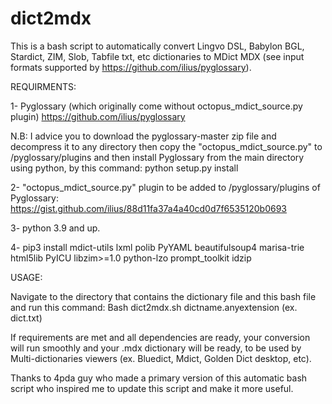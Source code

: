 # dict2mdx
This is a bash script to automatically convert Lingvo DSL, Babylon BGL, Stardict, ZIM, Slob, Tabfile txt, etc dictionaries to MDict MDX (see input formats supported by https://github.com/ilius/pyglossary).

REQUIRMENTS: 

1- Pyglossary (which originally come without octopus_mdict_source.py plugin)
https://github.com/ilius/pyglossary

N.B: I advice you to download the pyglossary-master zip file and decompress it to any directory then copy the "octopus_mdict_source.py" to /pyglossary/plugins and then install Pyglossary from the main directory using python, by this command: python setup.py install

2- "octopus_mdict_source.py" plugin to be added to /pyglossary/plugins of Pyglossary:
https://gist.github.com/ilius/88d11fa37a4a40cd0d7f6535120b0693

3- python 3.9 and up.

4- pip3 install mdict-utils lxml polib PyYAML beautifulsoup4 marisa-trie html5lib PyICU libzim>=1.0 python-lzo prompt_toolkit idzip



USAGE:

Navigate to the directory that contains the dictionary file and this bash file and run this command:
Bash dict2mdx.sh dictname.anyextension (ex. dict.txt)

If requirements are met and all dependencies are ready, your conversion will run smoothly and your .mdx dictionary will be ready, to be used by Multi-dictionaries viewers (ex. Bluedict, Mdict, Golden Dict desktop, etc).

Thanks to 4pda guy who made a primary version of this automatic bash script who inspired me to update this script and make it more useful.
